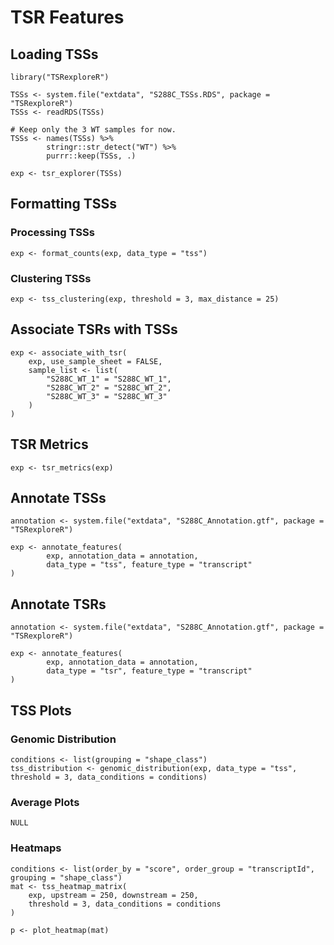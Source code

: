 # TSR Features

## Loading TSSs

```
library("TSRexploreR")

TSSs <- system.file("extdata", "S288C_TSSs.RDS", package = "TSRexploreR")
TSSs <- readRDS(TSSs)

# Keep only the 3 WT samples for now.
TSSs <- names(TSSs) %>%
        stringr::str_detect("WT") %>%
        purrr::keep(TSSs, .)

exp <- tsr_explorer(TSSs)
```

## Formatting TSSs

### Processing TSSs

```
exp <- format_counts(exp, data_type = "tss")
```

### Clustering TSSs

```
exp <- tss_clustering(exp, threshold = 3, max_distance = 25)
```

## Associate TSRs with TSSs

```
exp <- associate_with_tsr(
	exp, use_sample_sheet = FALSE,
	sample_list <- list(
		"S288C_WT_1" = "S288C_WT_1",
		"S288C_WT_2" = "S288C_WT_2",
		"S288C_WT_3" = "S288C_WT_3"
	)
)
```

## TSR Metrics

```
exp <- tsr_metrics(exp)
```

## Annotate TSSs

```
annotation <- system.file("extdata", "S288C_Annotation.gtf", package = "TSRexploreR")

exp <- annotate_features(
        exp, annotation_data = annotation,
        data_type = "tss", feature_type = "transcript"
)
```

## Annotate TSRs

```
annotation <- system.file("extdata", "S288C_Annotation.gtf", package = "TSRexploreR")

exp <- annotate_features(
        exp, annotation_data = annotation,
        data_type = "tsr", feature_type = "transcript"
)
```

## TSS Plots

### Genomic Distribution

```
conditions <- list(grouping = "shape_class")
tss_distribution <- genomic_distribution(exp, data_type = "tss", threshold = 3, data_conditions = conditions)
```

### Average Plots

```
NULL
```

### Heatmaps

```
conditions <- list(order_by = "score", order_group = "transcriptId", grouping = "shape_class")
mat <- tss_heatmap_matrix(
	exp, upstream = 250, downstream = 250,
	threshold = 3, data_conditions = conditions
)

p <- plot_heatmap(mat)
```
